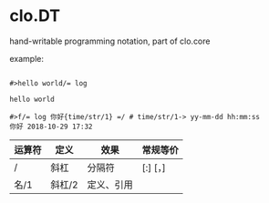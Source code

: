 # clo.DT
hand-writable programming notation, part of clo.core

example:

```

#>hello world/= log

hello world

#>f/= log 你好{time/str/1} =/ # time/str/1-> yy-mm-dd hh:mm:ss
你好 2018-10-29 17:32

```

运算符| 定义 | 效果 | 常规等价 
------|-----|------|--------
/  | 斜杠 | 分隔符 | [:] [，]
名/1 | 斜杠/2 | 定义、引用 |

